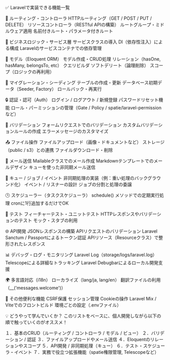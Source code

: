 ✅ Laravelで実装できる機能一覧

🔁 ルーティング・コントローラ
HTTPルーティング（GET / POST / PUT / DELETE）
リソースコントローラ（RESTful APIの構築）
ルートグループ・ミドルウェア適用
名前付きルート・パラメータ付きルート

🧠 ビジネスロジック・サービス層
サービスクラスの導入
DI（依存性注入）による構成
Laravelのサービスコンテナでの依存管理

🧱 モデル（Eloquent ORM）
モデル作成・CRUD処理
リレーション（hasOne, hasMany, belongsTo, etc）
クエリビルダ
ソフトデリート（論理削除）
スコープ（ロジックの再利用）

🧾 マイグレーション・シーディング
テーブルの作成・更新
データベース初期データ（Seeder, Factory）
ロールバック・再実行

🔒 認証・認可（Auth）
ログイン / ログアウト / 新規登録
パスワードリセット機能
ロール・パーミッションの管理（Gate / Policy / spatie/laravel-permissionなど）

📮 バリデーション
フォームリクエストでのバリデーション
カスタムバリデーションルールの作成
エラーメッセージのカスタマイズ

📤 ファイル操作
ファイルアップロード（画像・ドキュメントなど）
ストレージ（public / s3）との連携
ファイルダウンロード・削除

📨 メール送信
Mailableクラスでのメール作成
Markdownテンプレートでのメールデザイン
キューを使った非同期メール送信

🧵 キュー / ジョブ / イベント
非同期処理の実装（例：重い処理のバックグラウンド化）
イベント / リスナーの設計
ジョブの分割と処理の委譲

🕒 スケジューラー（タスクスケジューラ）
schedule() メソッドでの定期実行処理
cronに1行追加するだけでOK

🧪 テスト
フィーチャーテスト・ユニットテスト
HTTPレスポンスやバリデーションのテスト
モック・スタブの利用

🌐 API開発
JSONレスポンスの構築
APIリクエストのバリデーション
Laravel Sanctum / Passportによるトークン認証
APIリソース（Resourceクラス）で整形されたレスポンス

📊 デバッグ・ログ・モニタリング
Laravel Log（storage/logs/laravel.log）
Telescopeによる詳細なトラッキング
Laravel Debugbarによるローカル開発支援

🌍 多言語対応（i18n）
ローカライズ（lang/ja, lang/en）
翻訳ファイルの利用（__('messages.welcome')）

🔧 その他便利な機能
CSRF保護
セッション管理
Cookieの操作
Laravel Mix / Viteでのフロントビルド
環境ごとの設定（.envファイル）



💡 どうやって学んでいくか？
このリストをベースに、個人開発しながら以下の順で触っていくのがオススメ！

１．基本のCRUD（ルーティング / コントローラ / モデル / ビュー）
２．バリデーション / 認証
３．ファイルアップロードやメール送信
４．Eloquentのリレーションやスコープ
５．API開発 / 非同期処理（キュー）
６．テスト・スケジューラ・イベント
７．実務で役立つ拡張機能（spatie権限管理, Telescopeなど）